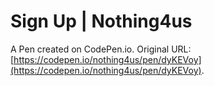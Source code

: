 # Sign Up | Nothing4us

A Pen created on CodePen.io. Original URL: [https://codepen.io/nothing4us/pen/dyKEVoy](https://codepen.io/nothing4us/pen/dyKEVoy).

